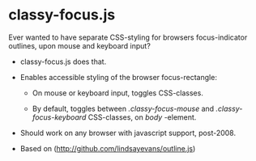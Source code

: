 # classy-focus.js

Ever wanted to have separate CSS-styling for browsers focus-indicator outlines, upon mouse and keyboard input?

- classy-focus.js does that.

- Enables accessible styling of the browser focus-rectangle:

    * On mouse or keyboard input, toggles CSS-classes.

    * By default, toggles between *.classy-focus-mouse* and *.classy-focus-keyboard* CSS-classes, on *body* -element.

- Should work on any browser with javascript support, post-2008.

- Based on (http://github.com/lindsayevans/outline.js)
